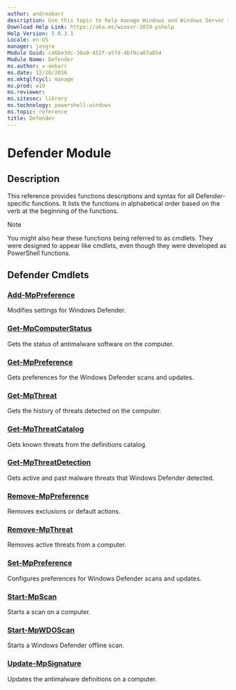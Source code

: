 ```yaml
---
author: andreabarr
description: Use this topic to help manage Windows and Windows Server technologies with Windows PowerShell.
Download Help Link: https://aka.ms/winsvr-2019-pshelp
Help Version: 5.0.3.1
Locale: en-US
manager: jasgro
Module Guid: c46be3dc-30a9-452f-a5fd-4bf9ca87a854
Module Name: Defender
ms.author: v-anbarr
ms.date: 12/20/2016
ms.mktglfcycl: manage
ms.prod: w10
ms.reviewer: 
ms.sitesec: library
ms.technology: powershell-windows
ms.topic: reference
title: Defender
---
```


# Defender Module
## Description
This reference provides functions descriptions and syntax for all Defender-specific functions. 
It lists the functions in alphabetical order based on the verb at the beginning of the functions.

> [!NOTE]
> You might also hear these functions being referred to as cmdlets. They were designed to appear like cmdlets, even though they were developed as PowerShell functions.

## Defender Cmdlets
### [Add-MpPreference](./Add-MpPreference.md)
Modifies settings for Windows Defender.

### [Get-MpComputerStatus](./Get-MpComputerStatus.md)
Gets the status of antimalware software on the computer.

### [Get-MpPreference](./Get-MpPreference.md)
Gets preferences for the Windows Defender scans and updates.

### [Get-MpThreat](./Get-MpThreat.md)
Gets the history of threats detected on the computer.

### [Get-MpThreatCatalog](./Get-MpThreatCatalog.md)
Gets known threats from the definitions catalog.

### [Get-MpThreatDetection](./Get-MpThreatDetection.md)
Gets active and past malware threats that Windows Defender detected.

### [Remove-MpPreference](./Remove-MpPreference.md)
Removes exclusions or default actions.

### [Remove-MpThreat](./Remove-MpThreat.md)
Removes active threats from a computer.

### [Set-MpPreference](./Set-MpPreference.md)
Configures preferences for Windows Defender scans and updates.

### [Start-MpScan](./Start-MpScan.md)
Starts a scan on a computer.

### [Start-MpWDOScan](./Start-MpWDOScan.md)
Starts a Windows Defender offline scan.

### [Update-MpSignature](./Update-MpSignature.md)
Updates the antimalware definitions on a computer.


